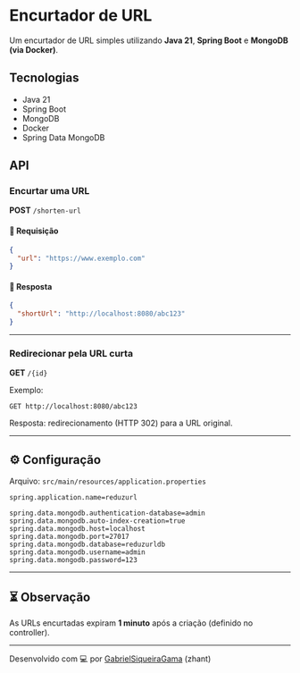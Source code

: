 # Encurtador de URL

Um encurtador de URL simples utilizando **Java 21**, **Spring Boot** e **MongoDB (via Docker)**.

## Tecnologias

- Java 21
- Spring Boot
- MongoDB
- Docker
- Spring Data MongoDB


## API

### Encurtar uma URL

**POST** `/shorten-url`

#### 🔸 Requisição

```json
{
  "url": "https://www.exemplo.com"
}
```

#### 🔹 Resposta

```json
{
  "shortUrl": "http://localhost:8080/abc123"
}
```

---

### Redirecionar pela URL curta

**GET** `/{id}`

Exemplo:

```http
GET http://localhost:8080/abc123
```

Resposta: redirecionamento (HTTP 302) para a URL original.

---

## ⚙️ Configuração

Arquivo: `src/main/resources/application.properties`

```properties
spring.application.name=reduzurl

spring.data.mongodb.authentication-database=admin
spring.data.mongodb.auto-index-creation=true
spring.data.mongodb.host=localhost
spring.data.mongodb.port=27017
spring.data.mongodb.database=reduzurldb
spring.data.mongodb.username=admin
spring.data.mongodb.password=123
```

---

## ⏳ Observação

As URLs encurtadas expiram **1 minuto** após a criação (definido no controller).

---

Desenvolvido com 💻 por [GabrielSiqueiraGama](https://github.com/GabrielSiqueiraGama) (zhant)
